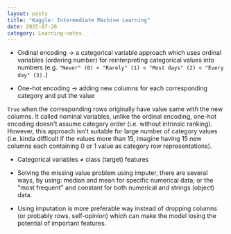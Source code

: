 ```yaml
---
layout: posts
title: "Kaggle: Intermediate Machine Learning"
date: 2025-07-26
category: Learning-notes
---
```

- Ordinal encoding -> a categorical variable approach which uses ordinal variables (ordering number) for reinterpreting categorical values into numbers (e.g. `"Never" (0) < "Rarely" (1) < "Most days" (2) < "Every day" (3).`)

- One-hot encoding -> adding new columns for each corresponding category and put the value 

`True` when the corresponding rows originally have value same with the new columns. It called nominal variables, unlike the ordinal encoding, one-hot encoding doesn't assume category order (i.e. without intrinsic ranking). However, this approach isn't suitable for large number of category values (i.e. kinda difficult if the values more than 15, imagine having 15 new columns each containing 0 or 1 value as category row representations).

- Categorical variables ≠ class (target) features

- Solving the missing value problem using imputer, there are several ways, by using: median and mean for specific numerical data; or the "most frequent" and constant for both numerical and strings (object) data.

- Using imputation is more preferable way instead of dropping columns (or probably rows, self-opinion) which can make the model losing the potential of important features.